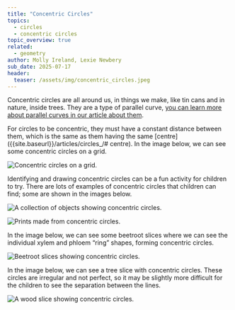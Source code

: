 ```yaml
---
title: "Concentric Circles"
topics: 
  - circles
  - concentric circles
topic_overview: true
related: 
  - geometry
author: Molly Ireland, Lexie Newbery
sub_date: 2025-07-17
header:
  teaser: /assets/img/concentric_circles.jpeg
---
```

Concentric circles are all around us, in things we make, like tin cans and in nature, inside trees. They are a type of parallel curve, [you can learn more about parallel curves in our article about them]({{site.baseurl}}/articles/parallel_lines/#parallel-curves). 

For circles to be concentric, they must have a constant distance between them, which is the same as them having the same [centre]({{site.baseurl}}/articles/circles_/# centre). In the image below, we can see some concentric circles on a grid.

![Concentric circles on a grid.]({{site.baseurl}}/assets/img/concentric_circles.jpeg "Concentric circles")

Identifying and drawing concentric circles can be a fun activity for children to try. There are lots of examples of concentric circles that children can find; some are shown in the images below.

![A collection of objects showing concentric circles.]({{site.baseurl}}/assets/img/concentric_circles_objects.jpeg "A collection of objects showing concentric circles")

![Prints made from concentric circles.]({{site.baseurl}}/assets/img/printing_concentric_circles.jpeg "Prints made from concentric circles")

In the image below, we can see some beetroot slices where we can see the individual xylem and phloem “ring” shapes, forming concentric circles.

![Beetroot slices showing concentric circles.]({{site.baseurl}}/assets/img/beetroot.jpeg "Beetroot slices showing concentric circles")

In the image below, we can see a tree slice with concentric circles. These circles are irregular and not perfect, so it may be slightly more difficult for the children to see the separation between the lines.

![A wood slice showing concentric circles.]({{site.baseurl}}/assets/img/wood_concentric_circles.jpeg "A wood slice showing concentric circles")
